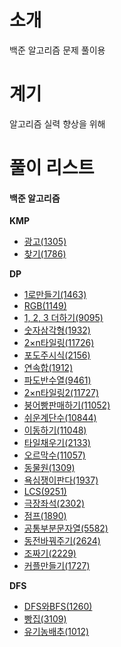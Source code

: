 <h1>소개</h1>

백준 알고리즘 문제 풀이용

<h1>계기</h1>

알고리즘 실력 향상을 위해

<h1>풀이 리스트</h1>
<h4>백준 알고리즘</h4>
<b>KMP</b>
<ul>
<li><a href="https://github.com/premiumMina/AlgorithmPractice/blob/master/src/acmicpc/Q1305.java">광고(1305)</a></li>
<li><a href="https://github.com/premiumMina/AlgorithmPractice/blob/master/src/acmicpc/Q1786.java">찾기(1786)</a></li>
</ul>

<b>DP</b>
<ul>
<li><a href="https://github.com/premiumMina/AlgorithmPractice/blob/master/src/acmicpc/Q1463.java">1로만들기(1463)</a></li>
<li><a href="https://github.com/premiumMina/AlgorithmPractice/blob/master/src/acmicpc/Q1149.java">RGB(1149)</a></li>
<li><a href="https://github.com/premiumMina/AlgorithmPractice/blob/master/src/acmicpc/Q9095.java">1, 2, 3 더하기(9095)</a></li>
<li><a href="https://github.com/premiumMina/AlgorithmPractice/blob/master/src/acmicpc/Q1932.java">숫자삼각형(1932)</a></li>
<li><a href="https://github.com/premiumMina/AlgorithmPractice/blob/master/src/acmicpc/Q11726.java">2×n타일링(11726)</a></li>
<li><a href="https://github.com/premiumMina/AlgorithmPractice/blob/master/src/acmicpc/Q2156.java">포도주시식(2156)</a></li>
<li><a href="https://github.com/premiumMina/AlgorithmPractice/blob/master/src/acmicpc/Q1912.java">연속합(1912)</a></li>
<li><a href="https://github.com/premiumMina/AlgorithmPractice/blob/master/src/acmicpc/Q9461.java">파도반수열(9461)</a></li>
<li><a href="https://github.com/premiumMina/AlgorithmPractice/blob/master/src/acmicpc/Q11727.java">2×n타일링2(11727)</a></li>
<li><a href="https://github.com/premiumMina/AlgorithmPractice/blob/master/src/acmicpc/Q11052.java">붕어빵판매하기(11052)</a></li>
<li><a href="https://github.com/premiumMina/AlgorithmPractice/blob/master/src/acmicpc/Q10844.java">쉬운계단수(10844)</a></li>
<li><a href="https://github.com/premiumMina/AlgorithmPractice/blob/master/src/acmicpc/Q11048.java">이동하기(11048)</a></li>
<li><a href="https://github.com/premiumMina/AlgorithmPractice/blob/master/src/acmicpc/Q2133.java">타일채우기(2133)</a></li>
<li><a href="https://github.com/premiumMina/AlgorithmPractice/blob/master/src/acmicpc/Q11057.java">오르막수(11057)</a></li>
<li><a href="https://github.com/premiumMina/AlgorithmPractice/blob/master/src/acmicpc/Q1309.java">동물원(1309)</a></li>
<li><a href="https://github.com/premiumMina/AlgorithmPractice/blob/master/src/acmicpc/Q1937.java">욕심쟁이판다(1937)</a></li>
<li><a href="https://github.com/premiumMina/AlgorithmPractice/blob/master/src/acmicpc/Q9251.java">LCS(9251)</a></li>
<li><a href="https://github.com/premiumMina/AlgorithmPractice/blob/master/src/acmicpc/Q2302.java">극장좌석(2302)</a></li>
<li><a href="https://github.com/premiumMina/AlgorithmPractice/blob/master/src/acmicpc/Q1890.java">점프(1890)</a></li>
<li><a href="https://github.com/premiumMina/AlgorithmPractice/blob/master/src/acmicpc/Q5582.java">공통부분문자열(5582)</a></li>
<li><a href="https://github.com/premiumMina/AlgorithmPractice/blob/master/src/acmicpc/Q2624.java">동전바꿔주기(2624)</a></li>
<li><a href="https://github.com/premiumMina/AlgorithmPractice/blob/master/src/acmicpc/Q2229.java">조짜기(2229)</a></li>
<li><a href="https://github.com/premiumMina/AlgorithmPractice/blob/master/src/acmicpc/Q1727.java">커플만들기(1727)</a></li>
</ul>

<b>DFS</b>
<ul>
<li><a href="https://github.com/premiumMina/AlgorithmPractice/blob/master/src/acmicpc/Q1260.java">DFS와BFS(1260)</a></li>
<li><a href="https://github.com/premiumMina/AlgorithmPractice/blob/master/src/acmicpc/Q3109.java">빵집(3109)</a></li>
<li><a href="https://github.com/premiumMina/AlgorithmPractice/blob/master/src/acmicpc/Q1012.java">유기농배추(1012)</a></li>
</ul>
